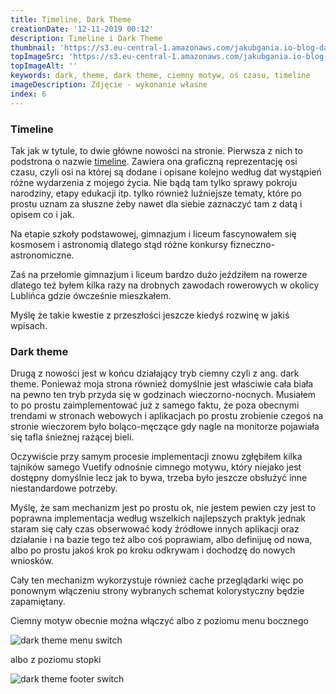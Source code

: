 ```yaml
---
title: Timeline, Dark Theme
creationDate: '12-11-2019 00:12'
description: Timeline i Dark Theme
thumbnail: 'https://s3.eu-central-1.amazonaws.com/jakubgania.io-blog-data/12-11-2019-timeline-dark-theme/thumbnail.jpg'
topImageSrc: 'https://s3.eu-central-1.amazonaws.com/jakubgania.io-blog-data/12-11-2019-timeline-dark-theme/top-image.jpg'
topImageAlt: ''
keywords: dark, theme, dark theme, ciemny motyw, oś czasu, timeline
imageDescription: Zdjęcie - wykonanie własne
index: 6
---
```


### Timeline

Tak jak w tytule, to dwie główne nowości na stronie. Pierwsza z nich to podstrona
o nazwie [timeline](https://jakubgania.io/timeline). Zawiera ona graficzną
reprezentację osi czasu, czyli osi na której są dodane i opisane kolejno według
dat wystąpień różne wydarzenia z mojego życia. Nie bądą tam tylko sprawy pokroju
narodziny, etapy edukacji itp. tylko również luźniejsze tematy, które po prostu
uznam za słuszne żeby nawet dla siebie zaznaczyć tam z datą i opisem co i jak.

Na etapie szkoły podstawowej, gimnazjum i liceum fascynowałem się kosmosem i
astronomią dlatego stąd różne konkursy fizneczno-astronomiczne.

Zaś na przełomie gimnazjum i liceum bardzo dużo jeździłem na rowerze dlatego też
byłem kilka razy na drobnych zawodach rowerowych w okolicy Lublińca gdzie ówcześnie
mieszkałem.

Myślę że takie kwestie z przeszłości jeszcze kiedyś rozwinę w jakiś wpisach.

### Dark theme

Drugą z nowości jest w końcu działający tryb ciemny czyli z ang. dark theme.
Ponieważ moja strona również domyślnie jest właściwie cała biała na pewno ten tryb
przyda się w godzinach wieczorno-nocnych. Musiałem to po prostu zaimplementować
już z samego faktu, że poza obecnymi trendami w stronach webowych i aplikacjach
po prostu zrobienie czegoś na stronie wieczorem było boląco-męczące gdy nagle na
monitorze pojawiała się tafla śnieżnej rażącej bieli.

Oczywiście przy samym procesie implementacji znowu zgłębiłem kilka tajników samego
Vuetify odnośnie cimnego motywu, który niejako jest dostępny domyślnie lecz jak to
bywa, trzeba było jeszcze obsłużyć inne niestandardowe potrzeby.

Myślę, że sam mechanizm jest po prostu ok, nie jestem pewien czy jest to poprawna
implementacja według wszelkich najlepszych praktyk jednak staram się cały czas
obserwować kody źródłowe innych aplikacji oraz działanie i na bazie tego też
albo coś poprawiam, albo definijuę od nowa, albo po prostu jakoś krok po kroku
odkrywam i dochodzę do nowych wniosków.

Cały ten mechanizm wykorzystuje również cache przeglądarki więc po ponownym
włączeniu strony wybranych schemat kolorystyczny będzie zapamiętany.

Ciemny motyw obecnie można włączyć albo z poziomu menu bocznego

![dark theme menu switch](https://s3.eu-central-1.amazonaws.com/jakubgania.io-blog-data/12-11-2019-timeline-dark-theme/dark-theme-menu-switch.PNG)

albo z poziomu stopki

![dark theme footer switch](https://s3.eu-central-1.amazonaws.com/jakubgania.io-blog-data/12-11-2019-timeline-dark-theme/dark-theme-footer-switch.PNG)
